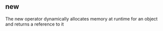 ## new

The new operator dynamically allocates memory at runtime for an object and returns a reference to it
